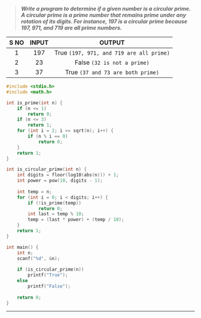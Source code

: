 >***Write a program to determine if a given number is a circular prime. A circular prime is a prime number that remains prime under any rotation of its digits. For instance, 197 is a circular prime because 197, 971, and 719 are all prime numbers.***

| S NO |  INPUT  |                  OUTPUT                  |
| :--: | :-----: | :--------------------------------------: |
|  1   | 197<br> | True `(197, 971, and 719 are all prime)` |
|  2   |   23    |       False `(32 is not a prime)`        |
|  3   |   37    |    True `(37 and 73 are both prime)`     |
```c
#include <stdio.h>
#include <math.h>

int is_prime(int n) {
    if (n <= 1)
        return 0;
    if (n <= 3)
        return 1;
    for (int i = 2; i <= sqrt(n); i++) {
        if (n % i == 0)
            return 0;
    }
    return 1;
}

int is_circular_prime(int n) {
    int digits = floor(log10(abs(n))) + 1;
    int power = pow(10, digits - 1);
    
    int temp = n;
    for (int i = 0; i < digits; i++) {
        if (!is_prime(temp))
            return 0;
        int last = temp % 10;
        temp = (last * power) + (temp / 10);
    }
    return 1;
}

int main() {
    int n;
    scanf("%d", &n);
    
    if (is_circular_prime(n))
        printf("True");
    else
        printf("False");
    
    return 0;
}

```
---
